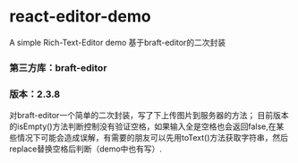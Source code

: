 # react-editor-demo
A simple Rich-Text-Editor demo 基于braft-editor的二次封装

### 第三方库：braft-editor
### 版本：2.3.8

对braft-editor一个简单的二次封装，写了下上传图片到服务器的方法；
目前版本的isEmpty()方法判断控制没有验证空格，如果输入全是空格也会返回false,在某些情况下可能会造成误解，有需要的朋友可以先用toText()方法获取字符串，然后replace替换空格后判断（demo中也有写）.


